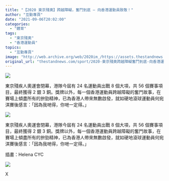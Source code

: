 ```yaml
---
title: "【2020 東京殘奧】跨越障礙，奮鬥到底 — 向香港運動員致敬！"
author: "互動專頁"
date: "2021-09-06T20:02:00"
categories:
  - "體育"
tags:
  - "東京殘奧"
  - "香港運動員"
topics:
  - "互動專頁"
image: "http://web.archive.org/web/2020im_/https://assets.thestandnews.com/media/photos/template-22_Kc8zpcy.png"
original_url: "thestandnews.com/sport/2020-東京殘奧跨越障礙奮鬥到底-向香港運動員致敬"
---
```

![](http://web.archive.org/web/2020im_/https://assets.thestandnews.com/media/photos/template-22_Kc8zpcy.png)

東京殘疾人奧運會閉幕，港隊今屆有 24 名運動員出戰 8 個大項，共 56 個賽事項目，最終獲得 2 銀 3 銅。獎牌以外，每一個香港運動員跨越障礙的奮鬥故事，在賽場上傾盡所有的拚勁精神，已為香港人帶來無數啟發，就如硬地滾球運動員何宛淇賽後感言：「因為我哋得，你哋一定得。」

 

![](http://web.archive.org/web/2020im_/https://interactive.thestandnews.com/2021/09/paralympics/title.png?cyhj)

東京殘疾人奧運會閉幕，港隊今屆有 24 名運動員出戰 8 個大項，共 56 個賽事項目，最終獲得 2 銀 3 銅。獎牌以外，每一個香港運動員跨越障礙的奮鬥故事，在賽場上傾盡所有的拚勁精神，已為香港人帶來無數啟發，就如硬地滾球運動員何宛淇賽後感言：「因為我哋得，你哋一定得。」

                       

                       

插畫：Helena CYC

![](http://web.archive.org/web/2020im_/https://interactive.thestandnews.com/2021/08/olympics/ig.png)

X